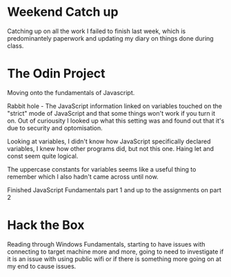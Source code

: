 # Weekend Catch up
Catching up on all the work I failed to finish last week, which is predominantely paperwork and updating my diary on things done during class.

# The Odin Project
Moving onto the fundamentals of Javascript.

Rabbit hole - The JavaScript information linked on variables touched on the "strict" mode of JavaScript and that some things won't work if you turn it on. Out of curiousity I looked up what this setting was and found out that it's due to security and optomisation.

Looking at variables, I didn't know how JavaScript specifically declared variables, I knew how other programs did, but not this one. Haing let and const seem quite logical.

The uppercase constants for variables seems like a useful thing to remember which I also hadn't came across until now.

Finished JavaScript Fundamentals part 1 and up to the assignments on part 2

# Hack the Box
Reading through Windows Fundamentals, starting to have issues with connecting to target machine more and more, going to need to investigate if it is an issue with using public wifi or if there is something more going on at my end to cause issues.